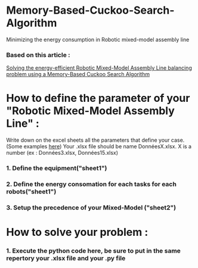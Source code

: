 # Memory-Based-Cuckoo-Search-Algorithm
Minimizing the energy consumption in Robotic mixed-model assembly line

### Based on this article :
[Solving the energy-efficient Robotic Mixed-Model Assembly Line balancing problem using a Memory-Based Cuckoo Search Algorithm](https://www.sciencedirect.com/science/article/abs/pii/S0952197622002494?via%3Dihub)

# How to define the parameter of your "Robotic Mixed-Model Assembly Line" :
Write down on the excel sheets all the parameters that define your case. (Some examples [here](www.google.com))
Your .xlsx file should be name DonnéesX.xlsx. X is a number (ex : Données3.xlsx, Données15.xlsx)
### 1. Define the equipment("sheet1")

### 2. Define the energy consomation for each tasks for each robots("sheet1")

### 3. Setup the precedence of your Mixed-Model ("sheet2")

# How to solve your problem :
### 1. Execute the python code here, be sure to put in the same repertory your .xlsx file and your .py file 
